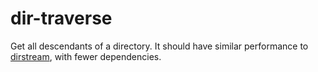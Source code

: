 # dir-traverse

Get all descendants of a directory. It should have similar performance to
[dirstream](http://hackage.haskell.org/package/dirstream), with fewer
dependencies.
